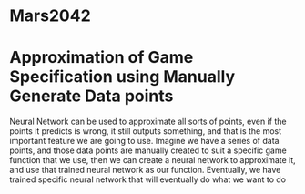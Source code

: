 # Mars2042
# Approximation of Game Specification using Manually Generate Data points 
Neural Network can be used to approximate all sorts of points, even if the points it predicts is wrong, it still outputs 
something, and that is the most important feature we are going to use. Imagine we have a series of data points, and those 
data points are manually created to suit a specific game function that we use, then we can create a neural network to 
approximate it, and use that trained neural network as our function. Eventually, we have trained specific neural network
that will eventually do what we want to do
